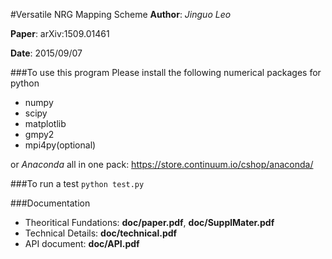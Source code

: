 #Versatile NRG Mapping Scheme
**Author**:  *Jinguo Leo*

**Paper**:  arXiv:1509.01461

**Date**:  2015/09/07

###To use this program
Please install the following numerical packages for python
* numpy
* scipy
* matplotlib
* gmpy2
* mpi4py(optional)

or *Anaconda* all in one pack: https://store.continuum.io/cshop/anaconda/

###To run a test
    ```
    python test.py
    ```

###Documentation
* Theoritical Fundations: **doc/paper.pdf**, **doc/SupplMater.pdf**
* Technical Details: **doc/technical.pdf**
* API document: **doc/API.pdf**
